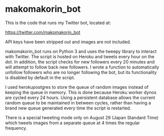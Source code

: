 # makomakorin_bot

This is the code that runs my Twitter bot, located at:

https://twitter.com/makomakorin_bot

API keys have been stripped out and images are not included.

makomakorin_bot runs on Python 3 and uses the tweepy library to interact with Twitter. The script is hosted on Heroku and tweets every hour on the dot. In addition, the script checks for new followers every 20 minutes and will attempt to follow back new followers. I wrote a function to automatically unfollow followers who are no longer following the bot, but its functionality is disabled by default in the script.

I used herokupostgres to store the queue of random images instead of keeping the queue in memory. This is done because Heroku worker dynos are cycled every 24 hours. Using a persistent database allows the current random queue to be maintained in between cycles, rather than having a brand new queue generated every time the script is restarted.

There is a special tweeting mode only on August 29 (Japan Standard Time) which tweets images from a separate queue at 4 times the regular frequency.
